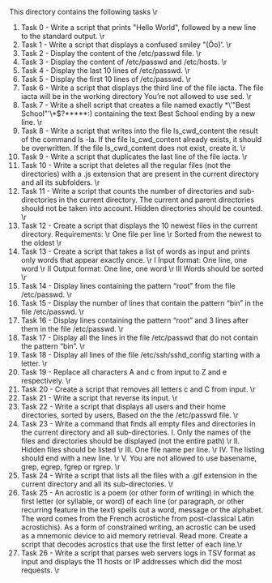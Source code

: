 This directory contains the following tasks \r
1. Task 0 - Write a script that prints "Hello World", followed by a new line to the standard output. \r
2. Task 1 - Write a script that displays a confused smiley "(Ôo)'. \r
3. Task 2 - Display the content of the /etc/passwd file. \r
4. Task 3 - Display the content of /etc/passwd and /etc/hosts. \r
5. Task 4 - Display the last 10 lines of /etc/passwd. \r
6. Task 5 - Display the first 10 lines of /etc/passwd. \r
7. Task 6 - Write a script that displays the third line of the file iacta. The file iacta will be in the working directory
   You’re not allowed to use sed. \r
8. Task 7 - Write a shell script that creates a file named exactly \*\\'"Best School"\'\\*$\?\*\*\*\*\*:) containing the text Best School ending by a new line. \r
9. Task 8 - Write a script that writes into the file ls_cwd_content the result of the command ls -la. If the file ls_cwd_content already exists, it should be overwritten. If the file ls_cwd_content does not exist, create it. \r
10. Task 9 - Write a script that duplicates the last line of the file iacta. \r
11. Task 10 - Write a script that deletes all the regular files (not the directories) with a .js extension that are present in the current directory and all its subfolders. \r
12. Task 11 - Write a script that counts the number of directories and sub-directories in the current directory. The current and parent directories should not be taken into account. Hidden directories should be counted. \r
13. Task 12 - Create a script that displays the 10 newest files in the current directory.
Requirements: \r
One file per line \r
Sorted from the newest to the oldest \r
14. Task 13 - Create a script that takes a list of words as input and prints only words that appear exactly once. \r
	I Input format: One line, one word \r
	II Output format: One line, one word \r
	III Words should be sorted \r
15. Task 14 - Display lines containing the pattern “root” from the file /etc/passwd. \r
16. Task 15 - Display the number of lines that contain the pattern “bin” in the file /etc/passwd. \r
17. Task 16 - Display lines containing the pattern “root” and 3 lines after them in the file /etc/passwd. \r
18. Task 17 - Display all the lines in the file /etc/passwd that do not contain the pattern “bin”. \r
19. Task 18 - Display all lines of the file /etc/ssh/sshd_config starting with a letter. \r
20. Task 19 - Replace all characters A and c from input to Z and e respectively. \r
21. Task 20 - Create a script that removes all letters c and C from input. \r
22. Task 21 - Write a script that reverse its input. \r
23. Task 22 - Write a script that displays all users and their home directories, sorted by users, Based on the the /etc/passwd file. \r
24. Task 23 - Write a command that finds all empty files and directories in the current directory and all sub-directories.
	I. Only the names of the files and directories should be displayed (not the entire path) \r
	II. Hidden files should be listed \r
	III. One file name per line. \r
	IV. The listing should end with a new line. \r
	V. You are not allowed to use basename, grep, egrep, fgrep or rgrep. \r
25. Task 24 - Write a script that lists all the files with a .gif extension in the current directory and all its sub-directories. \r
26. Task 25 - An acrostic is a poem (or other form of writing) in which the first letter (or syllable, or word) of each line (or paragraph, or other recurring feature in the text) spells out a word, message or the alphabet. The word comes from the French acrostiche from post-classical Latin acrostichis). As a form of constrained writing, an acrostic can be used as a mnemonic device to aid memory retrieval. Read more.
Create a script that decodes acrostics that use the first letter of each line.\r
27. Task 26 - Write a script that parses web servers logs in TSV format as input and displays the 11 hosts or IP addresses which did the most requests. \r
